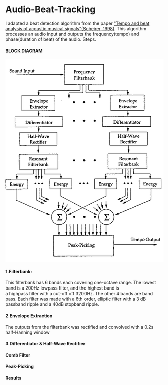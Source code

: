 # Audio-Beat-Tracking

I adapted a beat detection algorithm from the paper ["Tempo and beat analysis of acoustic musical signals"(Scheirer, 1998)](http://www-labs.iro.umontreal.ca/~pift6080/H09/documents/papers/scheirer_jasa.pdf).
This algorithm processes an audio input and outputs the frequency(tempo) and phase(duration of beat) of the audio.
Steps.

#### BLOCK DIAGRAM
![picture](block_diagram.png)

#### 1.Filterbank: 
This filterbank has 6 bands each covering one-octave range. The lowest band is a 200Hz lowpass filter, and the highest band is  
a highpass filter with a cut-off off 3200Hz. The other 4 bands are band pass. Each filter was made with a 6th order, elliptic filter with a 3 dB passband ripple and a 40dB stopband ripple.


#### 2.Envelope Extraction 
The outputs from the filterbank was rectified and convolved with a 0.2s half-Hanning window

#### 3.Differentiator & Half-Wave Rectifier
#### Comb Filter
#### Peak-Picking

#### Results








